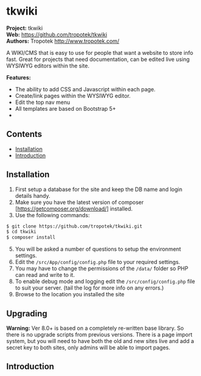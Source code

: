 # tkwiki

__Project:__ tkwiki    
__Web:__ <https://github.com/tropotek/tkwiki>  
__Authors:__ Tropotek <http://www.tropotek.com/>

A WIKI/CMS that is easy to use for people that want a website to store info fast.
Great for projects that need documentation, can be edited live using WYSIWYG editors within the site.

__Features:__
- The ability to add CSS and Javascript within each page.
- Create/link pages within the WYSIWYG editor.
- Edit the top nav menu
- All templates are based on Bootstrap 5+
- 

## Contents

- [Installation](#installation)
- [Introduction](#introduction)

## Installation

1. First setup a database for the site and keep the DB name and login details handy.
2. Make sure you have the latest version of composer [https://getcomposer.org/download/] installed.
3. Use the following commands:
~~~bash
$ git clone https://github.com/tropotek/tkwiki.git
$ cd tkwiki
$ composer install
~~~
5. You will be asked a number of questions to setup the environment settings.
4. Edit the `/src/App/config/config.php` file to your required settings.
5. You may have to change the permissions of the `/data/` folder so PHP can read and write to it.
6. To enable debug mode and logging edit the `/src/config/config.php` file to suit your server.
   (tail the log for more info on any errors.)
7. Browse to the location you installed the site


## Upgrading

__Warning:__ Ver 8.0+ is based on a completely re-written base library. So there is no upgrade scripts from
previous versions. There is a page import system, but you will need to have both the old and new sites live
and add a secret key to both sites, only admins will be able to import pages.

## Introduction






